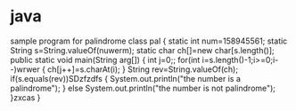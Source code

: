 # java
sample program for palindrome
class pal
{
	static int num=158945561;
	static String s=String.valueOf(nuwerm);
	static char ch[]=new char[s.length()];
	public static void main(String arg[])
	{
		int j=0;;
		for(int i=s.length()-1;i>=0;i--)wrwer
		{
		ch[j++]=s.charAt(i);
		}
		String rev=String.valueOf(ch);
		if(s.equals(rev))SDzfzdfs
		{
			System.out.println("the number is a palindrome");
		}
		else
			System.out.println("the number is not  palindrome");
	}zxcas
}

